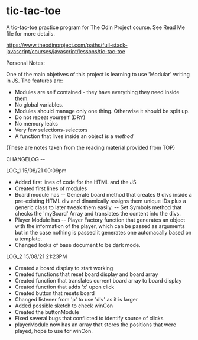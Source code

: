 # tic-tac-toe
A tic-tac-toe practice program for The Odin Project course. See Read Me file for more details.

https://www.theodinproject.com/paths/full-stack-javascript/courses/javascript/lessons/tic-tac-toe 

Personal Notes:

One of the main objetives of this project is learning to use 'Modular' writing in JS. The features are:

- Modules are self contained - they have everything they need inside them.
- No global variables.
- Modules should manage only one thing. Otherwise it should be split up.
- Do not repeat yourself (DRY)
- No memory leaks
- Very few selections-selectors
- A function that lives inside an object is a *method*

(These are notes taken from the reading material provided from TOP)

CHANGELOG --

LOG_1 15/08/21 00:09pm

- Added first lines of code for the HTML and the JS
- Created first lines of modules
- Board module has
-- Generate board method that creates 9 divs inside a pre-existing HTML div and dinamically assigns them unique IDs plus a generic class to later tweak them easily.
-- Set Symbols method that checks the 'myBoard' Array and translates the content into the divs.
- Player Module has
-- Player Factory function that generates an object with the information of the player, which can be passed as arguments but in the case nothing is passed it generates one automacally based on a template.
- Changed looks of base document to be dark mode. 

LOG_2 15/08/21 21:23PM

- Created a board display to start working
- Created functions that reset board display and board array
- Created function that translates current board array to board display
- Created function that adds 'x' upon click
- Created button that resets board
- Changed listener from 'p' to use 'div' as it is larger
- Added possible sketch to check winCon
- Created the buttonModule
- Fixed several bugs that conflicted to identify source of clicks
- playerModule now has an array that stores the positions that were played, hope to use for winCon.
